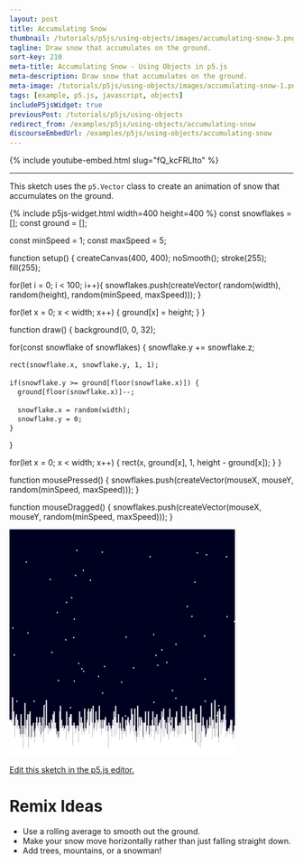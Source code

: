 ```yaml
---
layout: post
title: Accumulating Snow
thumbnail: /tutorials/p5js/using-objects/images/accumulating-snow-3.png
tagline: Draw snow that accumulates on the ground.
sort-key: 210
meta-title: Accumulating Snow - Using Objects in p5.js
meta-description: Draw snow that accumulates on the ground.
meta-image: /tutorials/p5js/using-objects/images/accumulating-snow-1.png
tags: [example, p5.js, javascript, objects]
includeP5jsWidget: true
previousPost: /tutorials/p5js/using-objects
redirect_from: /examples/p5js/using-objects/accumulating-snow
discourseEmbedUrl: /examples/p5js/using-objects/accumulating-snow
---
```


{% include youtube-embed.html slug="fQ_kcFRLIto" %}

---

This sketch uses the `p5.Vector` class to create an animation of snow that accumulates on the ground.

{% include p5js-widget.html width=400 height=400 %}
const snowflakes = [];
const ground = [];

const minSpeed = 1;
const maxSpeed = 5;

function setup() {
  createCanvas(400, 400);
  noSmooth();
  stroke(255);
  fill(255);

  for(let i = 0; i < 100; i++){
    snowflakes.push(createVector(
      random(width), random(height),
      random(minSpeed, maxSpeed)));
  }

  for(let x = 0; x < width; x++) {
    ground[x] = height;
  }
}

function draw() {
  background(0, 0, 32);

  for(const snowflake of snowflakes) {
    snowflake.y += snowflake.z;

    rect(snowflake.x, snowflake.y, 1, 1);

    if(snowflake.y >= ground[floor(snowflake.x)]) {
      ground[floor(snowflake.x)]--;

      snowflake.x = random(width);
      snowflake.y = 0;
    }
  }

  for(let x = 0; x < width; x++) {
    rect(x, ground[x], 1, height - ground[x]);
  }
}

function mousePressed() {
  snowflakes.push(createVector(mouseX, mouseY,
                               random(minSpeed, maxSpeed)));
}

function mouseDragged() {
  snowflakes.push(createVector(mouseX, mouseY,
                               random(minSpeed, maxSpeed)));
}
</script>

![accumulating snow](/tutorials/p5js/using-objects/images/accumulating-snow-2.gif)

[Edit this sketch in the p5.js editor.](https://editor.p5js.org/KevinWorkman/sketches/PvtHm8EIe)

# Remix Ideas

- Use a rolling average to smooth out the ground.
- Make your snow move horizontally rather than just falling straight down.
- Add trees, mountains, or a snowman!
